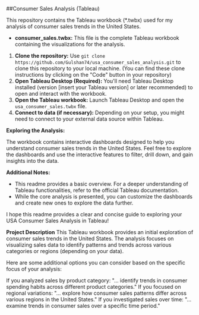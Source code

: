 ##Consumer Sales Analysis (Tableau)

This repository contains the Tableau workbook (*.twbx) used for my analysis of consumer sales trends in the United States.

* **consumer_sales.twbx:** This file is the complete Tableau workbook containing the visualizations for the analysis.

1. **Clone the repository:** Use `git clone https://github.com/Gulshan74/usa_consumer_sales_analysis.git` to clone this repository to your local machine. (You can find these clone instructions by clicking on the "Code" button in your repository)
2. **Open Tableau Desktop (Required):** You'll need Tableau Desktop installed (version [insert your Tableau version] or later recommended) to open and interact with the workbook.
3. **Open the Tableau workbook:** Launch Tableau Desktop and open the `usa_consumer_sales.twbx` file.
4. **Connect to data (if necessary):**  Depending on your setup, you might need to connect to your external data source within Tableau.

**Exploring the Analysis:**

The workbook contains interactive dashboards designed to help you understand consumer sales trends in the United States.  Feel free to explore the dashboards and use the interactive features to filter, drill down, and gain insights into the data.

**Additional Notes:**

* This readme provides a basic overview.  For a deeper understanding of Tableau functionalities, refer to the official Tableau documentation.  
* While the core analysis is presented, you can customize the dashboards and create new ones to explore the data further.

I hope this readme provides a clear and concise guide to exploring your USA Consumer Sales Analysis in Tableau!

**Project Description**
This Tableau workbook provides an initial exploration of consumer sales trends in the United States. The analysis focuses on visualizing sales data to identify patterns and trends across various categories or regions (depending on your data).

Here are some additional options you can consider based on the specific focus of your analysis:

If you analyzed sales by product category: "... identify trends in consumer spending habits across different product categories."
If you focused on regional variations: "... explore how consumer sales patterns differ across various regions in the United States."
If you investigated sales over time: "... examine trends in consumer sales over a specific time period."
